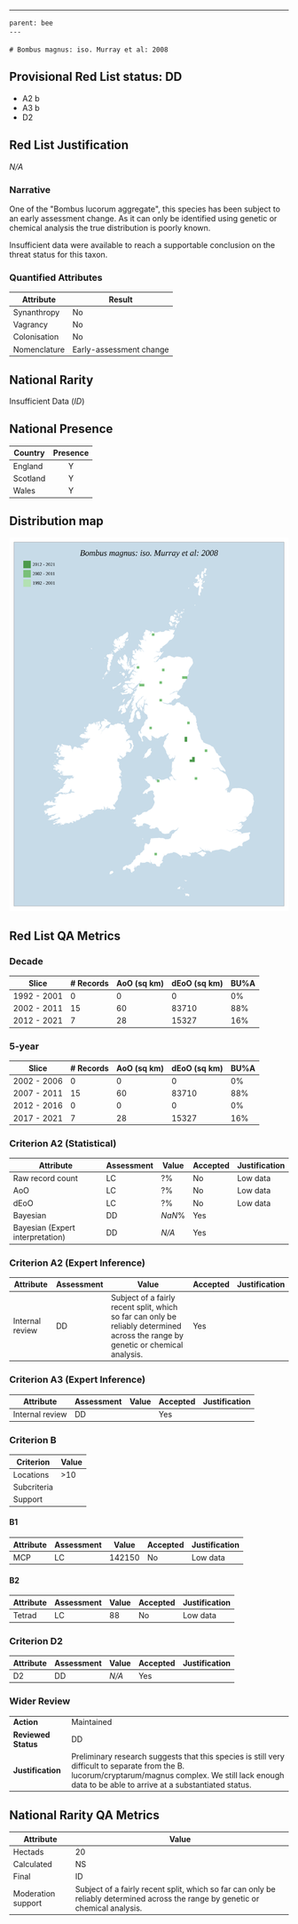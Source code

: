 ---
    parent: bee
    ---

    # Bombus magnus: iso. Murray et al: 2008

## Provisional Red List status: DD
- A2 b
- A3 b
- D2

## Red List Justification
*N/A*
### Narrative
One of the "Bombus lucorum aggregate", this species has been subject to an early assessment change. As it can only be identified using genetic or chemical analysis the true distribution is poorly known.

Insufficient data were available to reach a supportable conclusion on the threat status for this taxon.
### Quantified Attributes
|Attribute|Result|
|---|---|
|Synanthropy|No|
|Vagrancy|No|
|Colonisation|No|
|Nomenclature|Early-assessment change|


## National Rarity
Insufficient Data (*ID*)

## National Presence
|Country|Presence
|---|:-:|
|England|Y|
|Scotland|Y|
|Wales|Y|


## Distribution map
![](../map/530.svg)

## Red List QA Metrics
### Decade
| Slice | # Records | AoO (sq km) | dEoO (sq km) |BU%A |
|---|---|---|---|---|
|1992 - 2001|0|0|0|0%|
|2002 - 2011|15|60|83710|88%|
|2012 - 2021|7|28|15327|16%|
### 5-year
| Slice | # Records | AoO (sq km) | dEoO (sq km) |BU%A |
|---|---|---|---|---|
|2002 - 2006|0|0|0|0%|
|2007 - 2011|15|60|83710|88%|
|2012 - 2016|0|0|0|0%|
|2017 - 2021|7|28|15327|16%|
### Criterion A2 (Statistical)
|Attribute|Assessment|Value|Accepted|Justification
|---|---|---|---|---|
|Raw record count|LC|?%|No|Low data|
|AoO|LC|?%|No|Low data|
|dEoO|LC|?%|No|Low data|
|Bayesian|DD|*NaN*%|Yes||
|Bayesian (Expert interpretation)|DD|*N/A*|Yes||
### Criterion A2 (Expert Inference)
|Attribute|Assessment|Value|Accepted|Justification
|---|---|---|---|---|
|Internal review|DD|Subject of a fairly recent split, which so far can only be reliably determined across the range by genetic or chemical analysis.|Yes||
### Criterion A3 (Expert Inference)
|Attribute|Assessment|Value|Accepted|Justification
|---|---|---|---|---|
|Internal review|DD||Yes||
### Criterion B
|Criterion| Value|
|---|---|
|Locations|>10|
|Subcriteria||
|Support||
#### B1
|Attribute|Assessment|Value|Accepted|Justification
|---|---|---|---|---|
|MCP|LC|142150|No|Low data|
#### B2
|Attribute|Assessment|Value|Accepted|Justification
|---|---|---|---|---|
|Tetrad|LC|88|No|Low data|
### Criterion D2
|Attribute|Assessment|Value|Accepted|Justification
|---|---|---|---|---|
|D2|DD|*N/A*|Yes||
### Wider Review
|  |  |
|---|---|
|**Action**|Maintained|
|**Reviewed Status**|DD|
|**Justification**|Preliminary research suggests that this species is still very difficult to separate from the B. lucorum/cryptarum/magnus complex. We still lack enough data to be able to arrive at a substantiated status.|


## National Rarity QA Metrics
|Attribute|Value|
|---|---|
|Hectads|20|
|Calculated|NS|
|Final|ID|
|Moderation support|Subject of a fairly recent split, which so far can only be reliably determined across the range by genetic or chemical analysis.|


